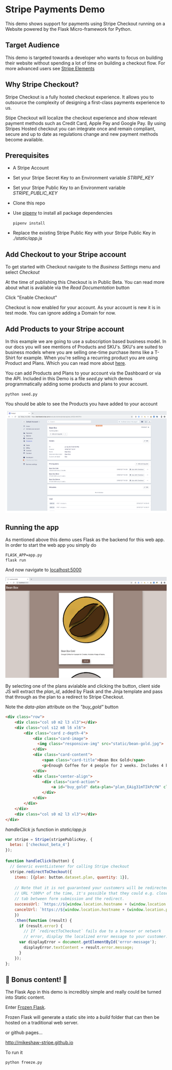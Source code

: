 # Stripe Payments Demo

This demo shows support for payments using Stripe Checkout running on a Website powered by the Flask Micro-framework for Python. 

## Target Audience
This demo is targeted towards a developer who wants to focus on building their website without spending a lot of time on building a checkout flow. For more advanced users see [Stripe Elements](https://stripe.com/docs/stripe-js/elements/quickstart) 

## Why Stripe Checkout?

Stripe Checkout is a fully hosted checkout experience. It allows you to outsource the complexity of designing a first-class payments experience to us.

Stipe Checkout will localize the checkout experience and show relevant payment methods such as Credit Card, Apple Pay and Google Pay. By using Stripes Hosted checkout
you can integrate once and remain compliant, secure and up to date as regulations change and new payment methods become available. 

## Prerequisites
 - A Stripe Account
 - Set your Stripe Secret Key to an Environment variable *STRIPE_KEY*
 - Set your Stripe Public Key to an Environment variable *STRIPE_PUBLIC_KEY*
 - Clone this repo
 - Use [pipenv](https://pipenv.readthedocs.io/en/latest/) to install all package dependencies
 
    `pipenv install`
    
 - Replace the existing Stripe Public Key with your Stripe Public Key in _./static/app.js_
 
## Add Checkout to your Stripe account
To get started with Checkout navigate to the _Business Settings_ menu and select _Checkout_

At the time of publishing this Checkout is in Public Beta. You can read more about what is available via the _Read Documentation_ button

Click "Enable Checkout"

Checkout is now enabled for your account. As your account is new it is in test mode. You can ignore adding a Domain for now.

## Add Products to your Stripe account

In this example we are going to use a subscription based business model. In our docs you will see mentions of Products and SKU's.
SKU's are suited to business models where you are selling one-time purchase items like a T-Shirt for example. 
When you're selling a recurring product you are using Product and Plans. Which you can read more about [here](https://stripe.com/docs/billing/subscriptions/products-and-plans).

 
You can add Products and Plans to your account via the Dashboard or via the API. Included in this Demo is a file _seed.py_ which demos programmatically adding some 
products and plans to your account.

`python seed.py`

You should be able to see the Products you have added to your account
 
![alt text](./docs/images/products_example.png "Products")

## Running the app

As mentioned above this demo uses Flask as the backend for this web app. In order to start the web app you simply do

```
FLASK_APP=app.py
flask run
```

And now navigate to [localhost:5000](http://localhost:5000)

![alt text](./docs/images/app.png "App")

By selecting one of the plans avialable and clicking the button, client side JS will extract the _plan_id_, added by Flask 
and the Jinja template and pass that through as the plan to a redirect to Stripe Checkout. 


Note the _data-plan_ attribute on the _"buy_gold"_ button
```HTML
<div class="row">
    <div class="col s0 m2 l3 xl3"></div>
    <div class="col s12 m8 l6 xl6">
        <div class="card z-depth-4">
            <div class="card-image">
              <img class="responsive-img" src="static/bean-gold.jpg">
            </div>
            <div class="card-content">
                <span class="card-title">Bean Box Gold</span>
                <p>Enough Coffee for 4 people for 2 weeks. Includes 4 bags of beans.</p>
            </div>
            <div class="center-align">
                <div class="card-action">
                    <a id="buy_gold" data-plan="plan_EAig31mTIkPcYW" class="waves-effect waves-light btn brown darken-1 z-depth-4" onclick="handleClick(this)">€20.00</a>
                </div>
            </div>
        </div>
    </div>
    <div class="col s0 m2 l3 xl3"></div>
</div>
```

_handleClick_ js function in _static/app.js_

```js
var stripe = Stripe(stripePublicKey, {
  betas: ['checkout_beta_4']
});

function handleClick(button) {
  // Generic eventListener for calling Stripe checkout
  stripe.redirectToCheckout({
    items: [{plan: button.dataset.plan, quantity: 1}],

    // Note that it is not guaranteed your customers will be redirected to this
    // URL *100%* of the time, it's possible that they could e.g. close the
    // tab between form submission and the redirect.
    successUrl: `https://${window.location.hostname + (window.location.port? ":" + window.location.port : "")}/success`,
    cancelUrl: `https://${window.location.hostname + (window.location.port? ":" + window.location.port : "")}`,
    })
    .then(function (result) {
      if (result.error) {
        // If `redirectToCheckout` fails due to a browser or network
        // error, display the localized error message to your customer.
      var displayError = document.getElementById('error-message');
        displayError.textContent = result.error.message;
      }
    });
};
```

## :star2: Bonus content! :star2:

The Flask App in this demo is incredibly simple and really could be turned into Static content.

Enter [Frozen Flask](https://pythonhosted.org/Frozen-Flask/).

Frozen Flask will generate a static site into a _build_ folder that can then be hosted on a traditional web server.

or github pages...

http://mikeshaw-stripe.github.io

To run it 

```python
python freeze.py
```